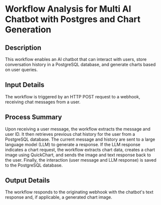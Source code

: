 # Workflow Analysis for Multi AI Chatbot with Postgres and Chart Generation

## Description
This workflow enables an AI chatbot that can interact with users, store conversation history in a PostgreSQL database, and generate charts based on user queries.

## Input Details
The workflow is triggered by an HTTP POST request to a webhook, receiving chat messages from a user.

## Process Summary
Upon receiving a user message, the workflow extracts the message and user ID. It then retrieves previous chat history for the user from a PostgreSQL database. The current message and history are sent to a large language model (LLM) to generate a response. If the LLM response indicates a chart request, the workflow extracts chart data, creates a chart image using QuickChart, and sends the image and text response back to the user. Finally, the interaction (user message and LLM response) is saved to the PostgreSQL database.

## Output Details
The workflow responds to the originating webhook with the chatbot's text response and, if applicable, a generated chart image.
